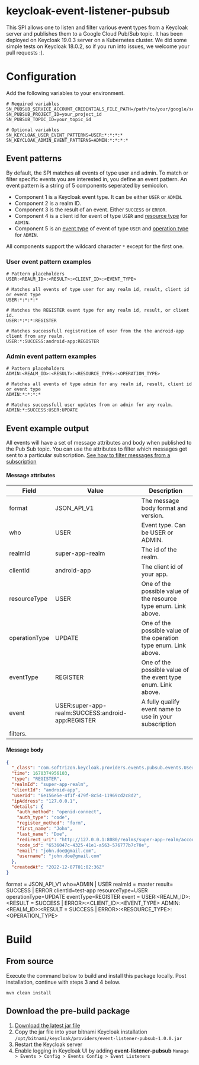 # keycloak-event-listener-pubsub

This SPI allows one to listen and filter various event types from a Keycloak server
and publishes them to a Google Cloud Pub/Sub topic. It has been deployed on Keycloak 19.0.3 server
on a Kubernetes cluster. We did some simple tests on Keycloak 18.0.2, so if you run into issues,
we welcome your pull requests :).

# Configuration

Add the following variables to your environment.

```
# Required variables
SN_PUBSUB_SERVICE_ACCOUNT_CREDENTIALS_FILE_PATH=/path/to/your/google/service_account_key_file.json
SN_PUBSUB_PROJECT_ID=your_project_id
SN_PUBSUB_TOPIC_ID=your_topic_id

# Optional variables
SN_KEYCLOAK_USER_EVENT_PATTERNS=USER:*:*:*:*
SN_KEYCLOAK_ADMIN_EVENT_PATTERNS=ADMIN:*:*:*:*
```

## Event patterns

By default, the SPI matches all events of type user and admin. To match or filter specific events you are interested in,
you define an event pattern. An event pattern is a string of 5 components seperated by semicolon.

* Component 1 is a Keycloak event type. It can be either `USER` or `ADMIN`.
* Component 2 is a realm ID.
* Component 3 is the result of an event. Either `SUCCESS` or `ERROR`.
* Component 4 is a client id for event of type `USER`
  and [resource type](https://www.keycloak.org/docs-api/18.0/javadocs/org/keycloak/events/admin/ResourceType.html)
  for `ADMIN`.
* Component 5 is an [event type](https://www.keycloak.org/docs-api/18.0/javadocs/org/keycloak/events/EventType.html) of
  event of type `USER`
  and [operation type](https://www.keycloak.org/docs-api/18.0/javadocs/org/keycloak/events/admin/OperationType.html)
  for `ADMIN`.

All components support the wildcard character `*` except for the first one.

### User event pattern examples

```
# Pattern placeholders
USER:<REALM_ID>:<RESULT>:<CLIENT_ID>:<EVENT_TYPE>

# Matches all events of type user for any realm id, result, client id or event type
USER:*:*:*:*

# Matches the REGISTER event type for any realm id, result, or client id.
USER:*:*:*:REGISTER

# Matches successfull registration of user from the the android-app client from any realm.
USER:*:SUCCESS:android-app:REGISTER
```

### Admin event pattern examples

```
# Pattern placeholders
ADMIN:<REALM_ID>:<RESULT>:<RESOURCE_TYPE>:<OPERATION_TYPE>

# Matches all events of type admin for any realm id, result, client id or event type
ADMIN:*:*:*:*

# Matches successfull user updates from an admin for any realm.
ADMIN:*:SUCCESS:USER:UPDATE
```

## Event example output

All events will have a set of message attributes and body when published to the Pub Sub topic. You can use the
attributes to filter which messages get sent to a particular
subscription. [See how to filter messages from a subscription](https://cloud.google.com/pubsub/docs/subscription-message-filter)

#### Message attributes

| Field | Value | Description
| -- | ---- | ---- |
| format | JSON_API_V1 | The message body format and version. |
| who | USER | Event type. Can be USER or ADMIN. |
| realmId | super-app-realm | The id of the realm. |
| clientId | android-app | The client id of your app. |
| resourceType | USER | One of the possible value of the resource type enum. Link above. |
| operationType | UPDATE | One of the possible value of the operation type enum. Link above. |
| eventType | REGISTER | One of the possible value of the event type enum. Link above. |
| event | USER:super-app-realm:SUCCESS:android-app:REGISTER | A fully qualify event name to use in your subscription
filters. |

#### Message body

```json
{
  "_class": "com.softrizon.keycloak.providers.events.pubsub.events.UserEventMessage",
  "time": 1670374956103,
  "type": "REGISTER",
  "realmId": "super-app-realm",
  "clientId": "android-app",
  "userId": "6e156e5e-4f1f-479f-8c54-11969cd2c8d2",
  "ipAddress": "127.0.0.1",
  "details": {
    "auth_method": "openid-connect",
    "auth_type": "code",
    "register_method": "form",
    "first_name": "John",
    "last_name": "Doe",
    "redirect_uri": "http://127.0.0.1:8080/realms/super-app-realm/account/#/",
    "code_id": "6536047c-4325-41e1-a563-576777b7c70e",
    "email": "john.doe@gmail.com",
    "username": "john.doe@gmail.com"
  },
  "createdAt": "2022-12-07T01:02:36Z"
}
```

format = JSON_API_V1
who=ADMIN | USER
realmId = master
result= SUCCESS | ERROR
clientId=test-app
resourceType=USER
operationType=UPDATE
eventType=REGISTER
event =
USER:<REALM_ID>:<RESULT = SUCCESS | ERROR>:<CLIENT_ID>:<EVENT_TYPE>
ADMIN:<REALM_ID>:<RESULT = SUCCESS | ERROR>:<RESOURCE_TYPE>:<OPERATION_TYPE>

# Build

## From source

Execute the command below to build and install this package locally. Post installation,
continue with steps 3 and 4 below.

```
mvn clean install
```

## Download the pre-build package

1. [Download the latest jar file](https://github.com/softrizon/keycloak-event-listener-google-cloud-pubsub/blob/target/event-listener-pubsub-1.0.0.jar?raw=true)
2. Copy the jar file into your bitnami Keycloak
   installation `/opt/bitnami/keycloak/providers/event-listener-pubsub-1.0.0.jar`
3. Restart the Keycloak server
4. Enable logging in Keycloak UI by adding **event-listener-pubsub**
   `Manage > Events > Config > Events Config > Event Listeners`
